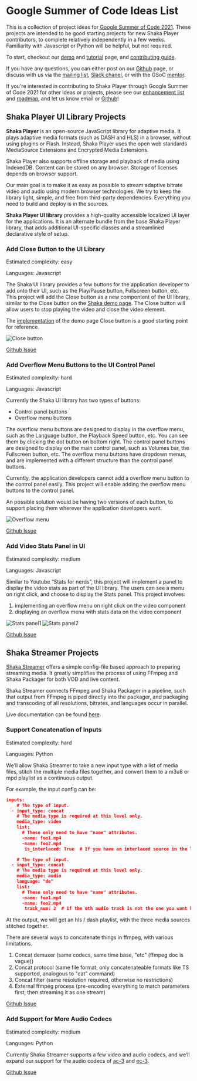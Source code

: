 # Google Summer of Code Ideas List

This is a collection of project ideas for [Google Summer of Code 2021][]. 
These projects are intended to be good starting projects for new Shaka Player 
contributors, to complete relatively independently in a few weeks. Familiarity 
with Javascript or Python will be helpful, but not required.

To start, checkout our [demo][] and [tutorial][] page, and
[contributing guide][].

If you have any questions, you can either post on our [Github][] page, or
discuss with us via the [mailing list][], [Slack chanel][], or with the GSoC
[mentor][].

If you're interested in contributing to Shaka Player through Google Summer of 
Code 2021 for other ideas or projects, please see our 
[enhancement list][] and [roadmap][], and let us know email or [Github][]!

## Shaka Player UI Library Projects

**Shaka Player** is an open-source JavaScript library for adaptive media. It 
plays adaptive media formats (such as DASH and HLS) in a browser, without using 
plugins or Flash. Instead, Shaka Player uses the open web standards MediaSource 
Extensions and Encrypted Media Extensions.

Shaka Player also supports offline storage and playback of media using 
IndexedDB. Content can be stored on any browser. Storage of licenses depends on 
browser support.

Our main goal is to make it as easy as possible to stream adaptive bitrate video
 and audio using modern browser technologies. We try to keep the library light, 
simple, and free from third-party dependencies. Everything you need to build 
and deploy is in the sources.

**Shaka Player UI library** provides a high-quality accessible localized UI 
layer for the applications. It is an alternate bundle from the base Shaka Player
 library, that adds additional UI-specific classes and a streamlined declarative
 style of setup.

[Google Summer of Code 2021]:https://summerofcode.withgoogle.com/
[enhancement list]:https://github.com/google/shaka-player/issues?q=is%3Aopen+is%3Aissue+label%3A%22contributions+welcome%22
[roadmap]:https://github.com/google/shaka-player/blob/master/roadmap.md
[Github]:https://github.com/google/shaka-player
[demo]:https://shaka-player-demo.appspot.com/demo/#audiolang=en-US;textlang=en-US;bufferingGoal=30;uilang=en-US;panel=HOME;build=uncompiled
[tutorial]:https://nightly-dot-shaka-player-demo.appspot.com/docs/api/tutorial-welcome.html
[mailing list]:https://groups.google.com/g/shaka-player-gsoc
[Slack chanel]:https://app.slack.com/client/T0XKDDFM0/C01QRAFHLQK
[mentor]:mailto:michellezhuo@google.com
[contributing guide]:https://github.com/google/shaka-player/blob/master/CONTRIBUTING.md


### Add Close Button to the UI Library

Estimated complexity: easy

Languages: Javascript

The Shaka UI library provides a few buttons for the application developer to add
 onto their UI, such as the Play/Pause button, Fullscreen button, etc.
This project will add the Close button as a new compontent of the UI library, 
similar to the Close button on the [Shaka demo page][]. The Close button will 
allow users to stop playing the video and close the video element.

The [implementation][] of the demo page Close button is a good starting point 
for reference.

![Close button](https://user-images.githubusercontent.com/31563237/71356283-c479f000-2592-11ea-80aa-c0ff6992c001.png)

[Shaka Demo page]:https://shaka-player-demo.appspot.com/demo/#audiolang=en-US;textlang=en-US;bufferingGoal=30;uilang=en-US;panel=HOME;build=uncompiled

[implementation]:https://github.com/google/shaka-player/blob/master/demo/close_button.js

[Github Issue](https://github.com/google/shaka-player/issues/2316)


### Add Overflow Menu Buttons to the UI Control Panel

Estimated complexity: hard

Languages: Javascript

Currently the Shaka UI library has two types of buttons:
- Control panel buttons
- Overflow menu buttons

The overflow menu buttons are designed to display in the overflow menu, such as 
the Language button, the Playback Speed button, etc. You can see them by 
clicking the dot button on bottom right.
The control panel buttons are designed to display on the main control panel, 
such as Volumes bar, the Fullscreen button, etc. The overflow menu buttons have 
dropdown menus, and are implemented with a different structure than the control 
panel buttons.

Currently, the application developers cannot add a overflow menu button to the 
control panel easily.
This project will enable adding the overflow menu buttons to the control panel.

An possible solution would be having two versions of each button, to support 
placing them wherever the application developers want.
 
![Overflow menu]( 
https://user-images.githubusercontent.com/28269801/109266388-dec5e400-77bc-11eb-9ac8-dda3dac53bf4.png)

[Github Issue](https://github.com/google/shaka-player/issues/2676)


### Add Video Stats Panel in UI

Estimated complexity: medium

Languages: Javascript

Similar to Youtube “Stats for nerds”, this project will implement a panel to 
display the video stats as part of the UI library. The users can see a menu on
right click, and choose to display the Stats panel.
This project involves:
1. implementing an overflow menu on right click on the video component
2. displaying an overflow menu with stats data on the video component

![Stats panel1](https://user-images.githubusercontent.com/8983024/83487168-d305f500-a4aa-11ea-8c7b-8d6d7dbde65b.png)
![Stats panel2](https://user-images.githubusercontent.com/8983024/83487122-bcf83480-a4aa-11ea-9f46-2a489f128c7d.png)

[Github Issue](https://github.com/google/shaka-player/issues/2607)


## Shaka Streamer Projects

[Shaka Streamer](https://github.com/google/shaka-streamer) offers a simple 
config-file based approach to preparing streaming media. It greatly simplifies 
the process of using FFmpeg and Shaka Packager for both VOD and live content.

Shaka Streamer connects FFmpeg and Shaka Packager in a pipeline, such that 
output from FFmpeg is piped directly into the packager, and packaging and 
transcoding of all resolutions, bitrates, and languages occur in parallel.

Live documentation can be found 
[here](https://google.github.io/shaka-streamer/).



### Support Concatenation of Inputs

Estimated complexity: hard

Languages: Python

We’ll allow Shaka Streamer to take a new input type with a list of media files,
stitch the multiple media files together, and convert them to a m3u8 or mpd
playlist as a continuous output.
 
For example, the input config can be:
```json
inputs:
    # The type of input.
  - input_type: concat
    # The media type is required at this level only.
    media_type: video
    list:
      # These only need to have "name" attributes.
      -name: foo1.mp4
      -name: foo2.mp4
       is_interlaced: True  # If you have an interlaced source in the list

    # The type of input.
  - input_type: concat
    # The media type is required at this level only.
    media_type: audio
    language: "de"
    list:
      # These only need to have "name" attributes.
      -name: foo1.mp4
      -name: foo2.mp4
       track_num: 2  # If the 0th audio track is not the one you want here...

```
At the output, we will get an hls / dash playlist, with the three media sources 
stitched together.

There are several ways to concatenate things in ffmpeg, with various
limitations.
1. Concat demuxer (same codecs, same time base, "etc" (ffmpeg doc is vague))
2. Concat protocol (same file format, only concatenateable formats like TS
   supported, analogous to "cat" command)
3. Concat filter (same resolution required, otherwise no restrictions)
4. External ffmpeg process (pre-encoding everything to match parameters first,
then streaming it as one stream)

[Github Issue](https://github.com/google/shaka-streamer/issues/43)


### Add Support for More Audio Codecs

Estimated complexity: medium

Languages: Python

Currently Shaka Streamer supports a few video and audio codecs, and we’ll expand
 our support for the audio codecs of [ac-3][] and [ec-3][].

[ac-3]: https://en.wikipedia.org/wiki/Dolby_Digital
[ec-3]: https://en.wikipedia.org/wiki/Dolby_Digital_Plus

[Github Issue](https://github.com/google/shaka-streamer/issues/37)
